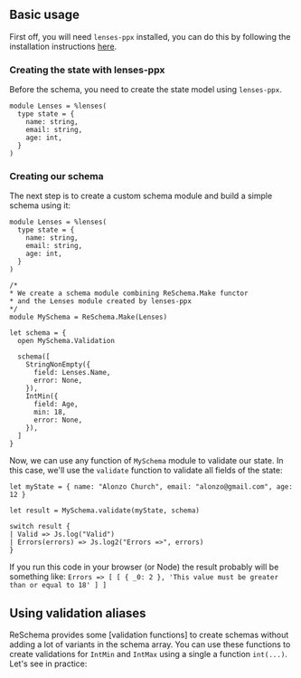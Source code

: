 ## Basic usage

First off, you will need `lenses-ppx` installed, you can do this by following the installation instructions [here](https://github.com/Astrocoders/lenses-ppx).

### Creating the state with lenses-ppx
Before the schema, you need to create the state model using `lenses-ppx`.

```rescript
module Lenses = %lenses(
  type state = {
    name: string,
    email: string,
    age: int,
  }
)
```

### Creating our schema

The next step is to create a custom schema module and build a simple schema using it:
```rescript
module Lenses = %lenses(
  type state = {
    name: string,
    email: string,
    age: int,
  }
)

/* 
* We create a schema module combining ReSchema.Make functor 
* and the Lenses module created by lenses-ppx
*/
module MySchema = ReSchema.Make(Lenses)

let schema = {
  open MySchema.Validation

  schema([
    StringNonEmpty({
      field: Lenses.Name,
      error: None,
    }),
    IntMin({
      field: Age,
      min: 18,
      error: None,
    }),
  ]
}

```
Now, we can use any function of `MySchema` module to validate our state. In this case, we'll use the `validate` function to validate all fields of the state:
```rescript
let myState = { name: "Alonzo Church", email: "alonzo@gmail.com", age: 12 }

let result = MySchema.validate(myState, schema)

switch result {
| Valid => Js.log("Valid")
| Errors(errors) => Js.log2("Errors =>", errors)
}
```
If you run this code in your browser (or Node) the result probably will be something like: `Errors => [ [ { _0: 2 }, 'This value must be greater than or equal to 18' ] ]`

## Using validation aliases
ReSchema provides some [validation functions] to create schemas without adding a lot of variants in the schema array.
You can use these functions to create validations for `IntMin` and `IntMax` using a single a function `int(...)`. Let's see in practice:
```rescript

```
